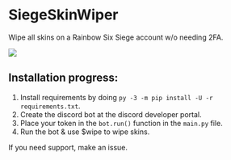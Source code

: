 # SiegeSkinWiper
Wipe all skins on a Rainbow Six Siege account w/o needing 2FA.

<img src="https://i.imgur.com/sGRMwWK.gif">

## Installation progress:
1. Install requirements by doing `py -3 -m pip install -U -r requirements.txt`.
2. Create the discord bot at the discord developer portal.
3. Place your token in the `bot.run()` function in the `main.py` file.
4. Run the bot & use $wipe to wipe skins.

If you need support, make an issue.
